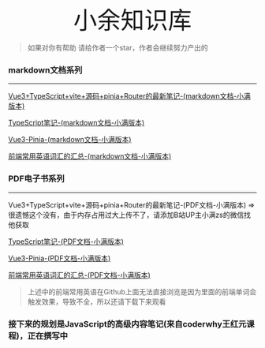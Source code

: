 <div align="center">
    <font size="100">小余知识库</font>
</div>


> 如果对你有帮助 请给作者一个star，作者会继续努力产出的


### markdown文档系列
---

[Vue3+TypeScript+vite+源码+pinia+Router的最新笔记-(markdown文档-小满版本)](https://github.com/2002XiaoYu/Latest-front-end-Notes/blob/main/Vue3——基础内容部分(小满版本).md)

[TypeScript笔记-(markdown文档-小满版本)](https://github.com/2002XiaoYu/Latest-front-end-Notes/blob/main/TypeScript基础笔记(小满版本).md)

[Vue3-Pinia-(markdown文档-小满版本)](https://github.com/2002XiaoYu/Latest-front-end-Notes/blob/main/Vue3——pinia部分(小满版本).md)

[前端常用英语词汇的汇总-(markdown文档-小满版本)](https://github.com/2002XiaoYu/Latest-front-end-Notes/blob/main/前端常用英语汇总.md)

### PDF电子书系列
---

Vue3+TypeScript+vite+源码+pinia+Router的最新笔记-(PDF文档-小满版本) => 很遗憾这个没有，由于内存占用过大上传不了，请添加B站UP主小满zs的微信找他获取

[TypeScript笔记-(PDF文档-小满版本)](https://github.com/2002XiaoYu/Latest-front-end-Notes/blob/main/TypeScript基础笔记(小满版本).pdf)

[Vue3-Pinia-(PDF文档-小满版本)](https://github.com/2002XiaoYu/Latest-front-end-Notes/blob/main/Vue3——pinia部分(小满版本).pdf)

[前端常用英语词汇的汇总-(PDF文档-小满版本)](https://github.com/2002XiaoYu/Latest-front-end-Notes/blob/main/前端常用英语汇总.pdf)

> 上述中的前端常用英语在Github上面无法直接浏览是因为里面的前端单词会触发效果，导致不全，所以还请下载下来观看



### 接下来的规划是JavaScript的高级内容笔记(来自coderwhy王红元课程)，正在撰写中
